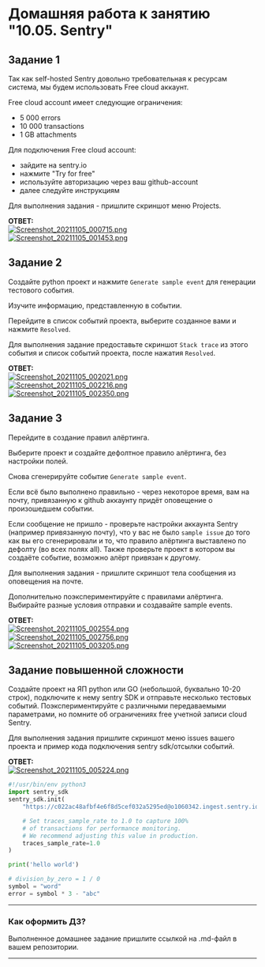 # Домашняя работа к занятию "10.05. Sentry"

## Задание 1

Так как self-hosted Sentry довольно требовательная к ресурсам система, мы будем использовать Free cloud аккаунт.

Free cloud account имеет следующие ограничения:

- 5 000 errors
- 10 000 transactions
- 1 GB attachments

Для подключения Free cloud account:

- зайдите на sentry.io
- нажмите "Try for free"
- используйте авторизацию через ваш github-account
- далее следуйте инструкциям

Для выполнения задания - пришлите скриншот меню Projects.

**ОТВЕТ:**  
[![Screenshot_20211105_000715.png](./Screenshot_20211105_000715.png)](./Screenshot_20211105_000715.png)  
[![Screenshot_20211105_001453.png](./Screenshot_20211105_001453.png)](./Screenshot_20211105_001453.png)  

## Задание 2

Создайте python проект и нажмите `Generate sample event` для генерации тестового события.

Изучите информацию, представленную в событии.

Перейдите в список событий проекта, выберите созданное вами и нажмите `Resolved`.

Для выполнения задание предоставьте скриншот `Stack trace` из этого события и список событий проекта,
после нажатия `Resolved`.  

**ОТВЕТ:**  
[![Screenshot_20211105_002021.png](./Screenshot_20211105_002021.png)](./Screenshot_20211105_002021.png)  
[![Screenshot_20211105_002216.png](./Screenshot_20211105_002216.png)](./Screenshot_20211105_002216.png)  
[![Screenshot_20211105_002350.png](./Screenshot_20211105_002350.png)](./Screenshot_20211105_002350.png)

## Задание 3

Перейдите в создание правил алёртинга.

Выберите проект и создайте дефолтное правило алёртинга, без настройки полей.

Снова сгенерируйте событие `Generate sample event`.

Если всё было выполнено правильно - через некоторое время, вам на почту, привязанную к github аккаунту придёт
оповещение о произошедшем событии.

Если сообщение не пришло - проверьте настройки аккаунта Sentry (например привязанную почту), что у вас не было
`sample issue` до того как вы его сгенерировали и то, что правило алёртинга выставлено по дефолту (во всех полях all).
Также проверьте проект в котором вы создаёте событие, возможно алёрт привязан к другому.

Для выполнения задания - пришлите скриншот тела сообщения из оповещения на почте.

Дополнительно поэкспериментируйте с правилами алёртинга.
Выбирайте разные условия отправки и создавайте sample events.  

**ОТВЕТ:**  
[![Screenshot_20211105_002554.png](./Screenshot_20211105_002554.png)](./Screenshot_20211105_002554.png)  
[![Screenshot_20211105_002756.png](./Screenshot_20211105_002756.png)](./Screenshot_20211105_002756.png)  
[![Screenshot_20211105_003205.png](./Screenshot_20211105_003205.png)](./Screenshot_20211105_003205.png)  

## Задание повышенной сложности

Создайте проект на ЯП python или GO (небольшой, буквально 10-20 строк), подключите к нему sentry SDK и отправьте несколько тестовых событий.
Поэкспериментируйте с различными передаваемыми параметрами, но помните об ограничениях free учетной записи cloud Sentry.

Для выполнения задания пришлите скриншот меню issues вашего проекта и
пример кода подключения sentry sdk/отсылки событий.

**ОТВЕТ:**  
[![Screenshot_20211105_005224.png](./Screenshot_20211105_005224.png)](./Screenshot_20211105_005224.png)

```python
#!/usr/bin/env python3
import sentry_sdk
sentry_sdk.init(
    "https://c022ac48afbf4e6f8d5cef032a5295ed@o1060342.ingest.sentry.io/6049806",

    # Set traces_sample_rate to 1.0 to capture 100%
    # of transactions for performance monitoring.
    # We recommend adjusting this value in production.
    traces_sample_rate=1.0
)

print('hello world')

# division_by_zero = 1 / 0
symbol = "word"
error = symbol * 3 - "abc"
```

---

### Как оформить ДЗ?

Выполненное домашнее задание пришлите ссылкой на .md-файл в вашем репозитории.

---
